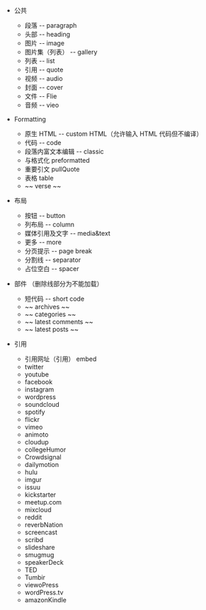 - 公共
  - 段落 -- paragraph
  - 头部 -- heading
  - 图片 -- image
  - 图片集（列表） -- gallery
  - 列表 -- list
  - 引用 -- quote
  - 视频 -- audio
  - 封面 -- cover
  - 文件 -- Flie
  - 音频 -- vieo
  
- Formatting
  - 原生 HTML -- custom HTML（允许输入 HTML 代码但不编译）
  - 代码 -- code
  - 段落内富文本编辑 -- classic
  - 与格式化 preformatted
  - 重要引文 pullQuote
  - 表格 table
  - ~~ verse ~~
  
- 布局
  - 按钮 -- button
  - 列布局 -- column
  - 媒体引用及文字 -- media&text
  - 更多 -- more
  - 分页提示 -- page break
  - 分割线 -- separator
  - 占位空白 -- spacer
  
- 部件 （删除线部分为不能加载）
  - 短代码 -- short code
  - ~~ archives ~~
  - ~~ categories ~~
  - ~~ latest comments ~~
  - ~~ latest posts ~~
  
- 引用
  - 引用网址（引用） embed
  - twitter
  - youtube
  - facebook
  - instagram
  - wordpress
  - soundcloud
  - spotify
  - flickr
  - vimeo
  - animoto
  - cloudup
  - collegeHumor
  - Crowdsignal
  - dailymotion
  - hulu
  - imgur
  - issuu
  - kickstarter
  - meetup.com
  - mixcloud
  - reddit
  - reverbNation
  - screencast
  - scribd
  - slideshare
  - smugmug
  - speakerDeck
  - TED
  - Tumbir
  - viewoPress
  - wordPress.tv
  - amazonKindle
  
  
